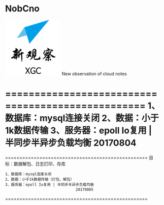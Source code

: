 # NobCno
 ![image](https://github.com/ATM006/NobCno/blob/master/log%E6%96%B0%E8%A7%82%E5%AF%9F.png?raw=true)
New observation of cloud notes





==================================================
	1、数据库：mysql连接关闭
	2、数据：小于1k数据传输
	3、服务器：epoll Io复用 | 半同步半异步负载均衡
									20170804
==================================================


==================================================
	目标：数据解包、日志打印、存库
	
	1、数据库：mysql连接关闭
	2、数据：小于1k数据传输（打包，解包）
	3、服务器：epoll Io复用 | 半同步半异步负载均衡
									20170805
==================================================


